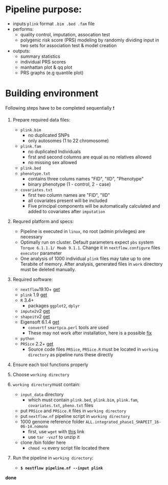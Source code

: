 # Pipeline purpose:
 - inputs ```plink``` format ```.bim .bed .fam``` file
 - performs:
   - quality control, imputation, assocation test
   - polygenic risk score (PRS) modeling by randomly dividing input in two sets for association test & model creation
 - outputs:
   - summary statistics
   - individual PRS scores
   - manhattan plot & qq plot
   - PRS graphs (e.g quantile plot)




 
# Building environment

Following steps have to be completed sequentially :heavy_exclamation_mark: 


1. Prepare required data files:
    - ```plink.bim```
      - no duplicated SNPs
      - only autosomes (1 to 22 chromosome)
    - ```plink.fam```
      - no duplicated Individuals
      - first and second columns are equal as no relatives allowed
      - no missing sex allowed
    - ```plink.bed```
    - ```phenotype.txt```
      - contains three colums names "FID", "IID", "Phenotype"
      - binary phenotype (1 - control, 2 - case)
    - ```covariates.txt```
      - first two column names are "FID", "IID"
      - all covariates present will be included
      - Five principal components will be automatically calculated and added to covariates after ```imputation```

2. Requred platform and specs:
    - Pipeline is executed in ```linux```, no root (admin privileges) are necessary
    - Optimally run on cluster. Default parameters expect ```pbs``` system ```Torque 6.1.1.1/ Moab 9.1.1```. Change it in ```nextflow.configure``` files ```executor``` parameter
    - One analysis of 1000 individual ```plink``` files may take up to one Terabite of memory. After analysis, generated files in ```work``` directory must be deleted manually.
    
3. Required software:
    - ```nextflow```19.10+ [get](https://www.nextflow.io/docs/latest/getstarted.html)
    - ```plink``` 1.9 [get](https://www.cog-genomics.org/plink/)
    - ```R``` 3.4+
      - packages ```ggplot2```, ```dplyr```
    - ```impute2```v2 [get](https://mathgen.stats.ox.ac.uk/impute/impute_v2.html)
    - ```shapeit```v2 [get](https://mathgen.stats.ox.ac.uk/genetics_software/shapeit/shapeit.html)
    - Eigensoft 6.1.4 [get](https://data.broadinstitute.org/alkesgroup/EIGENSOFT/)
      - ```convertf``` ```smartpca.perl``` tools are used
      - These may not work after installation, here is a possible [fix](https://www.biostars.org/p/173436/)
    - ```python```
    - ```PRSice``` 2.2+ [get](https://www.prsice.info/#executable-downloads)
      - Source code files ```PRSice```, ```PRSice.R``` must be located in ```working directory``` as pipeline runs these directly

4. Ensure each tool functions properly
5. Choose ```working directory```
6. ```working directory```must contain:
    - ```input_data``` directory
      - which must contain ```plink.bed```, ```plink.bim```, ```plink.fam```, ```covariates.txt```, ```pheno.txt``` files
    - put ```PRSice``` and ```PRSice.R``` files in ```working directory```
    - put ```nextflow.nf``` pipeline script in ```working directory```
    - 1000 genome reference folder ```ALL.integrated_phase1_SHAPEIT_16-06-14.nomono```
      - first, use ```wget``` with [this](https://mathgen.stats.ox.ac.uk/impute/ALL.integrated_phase1_SHAPEIT_16-06-14.nomono.tgz) link
      - use ```tar -vxzf``` to unzip it
    - clone /bin folder here
      - ```chmod +x``` every script file located there

7. Run the pipeline in ```working directory```: 
    - **```$ nextflow pipeline.nf --input plink```**
    
**done**
      
    
    

  

